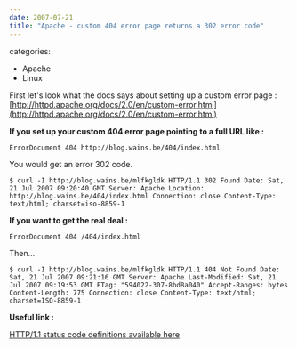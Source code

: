 ```yaml
---
date: 2007-07-21
title: "Apache - custom 404 error page returns a 302 error code"
---
```








categories:
- Apache
- Linux


First let's look what the docs says about setting up a custom error page :
[http://httpd.apache.org/docs/2.0/en/custom-error.html](http://httpd.apache.org/docs/2.0/en/custom-error.html)

**If you set up your custom 404 error page pointing to a full URL like :**

`ErrorDocument 404 http://blog.wains.be/404/index.html`

You would get an error 302 code.



`$ curl -I http://blog.wains.be/mlfkgldk
HTTP/1.1 302 Found
Date: Sat, 21 Jul 2007 09:20:40 GMT
Server: Apache
Location: http://blog.wains.be/404/index.html
Connection: close
Content-Type: text/html; charset=iso-8859-1`

**If you want to get the real deal :**

`ErrorDocument 404 /404/index.html`

Then...

`$ curl -I http://blog.wains.be/mlfkgldk
HTTP/1.1 404 Not Found
Date: Sat, 21 Jul 2007 09:21:16 GMT
Server: Apache
Last-Modified: Sat, 21 Jul 2007 09:19:53 GMT
ETag: "594022-307-8bd8a040"
Accept-Ranges: bytes
Content-Length: 775
Connection: close
Content-Type: text/html; charset=ISO-8859-1`

**Useful link :**

[HTTP/1.1 status code definitions available here](http://www.w3.org/Protocols/rfc2616/rfc2616-sec10.html)



